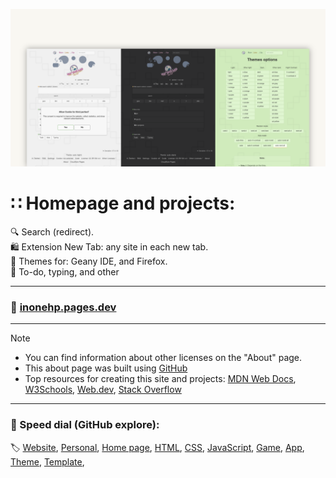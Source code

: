 <!-- README.md v.1.4.0 -->
  
![page with light and dark mode](/img/github-banner-settings.png)  
  
#  ∷ Homepage and projects:  
🔍 Search (redirect).  
🛍️ Extension New Tab: any site in each new tab.  
🎨 Themes for: Geany IDE, and Firefox.  
📝 To-do, typing, and other  
  
---
  
### 🔗 [inonehp.pages.dev](https://inonehp.pages.dev/)
  
---
  
> [!NOTE]
> - You can find information about other licenses on the "About" page.
> - This about page was built using [GitHub](https://github.com/) 
> - Top resources for creating this site and projects: [MDN Web Docs](https://developer.mozilla.org/), [W3Schools](https://www.w3schools.com/), [Web.dev](https://web.dev/), [Stack Overflow](https://stackoverflow.com/)
  
---
  
### 🚀 Speed dial (GitHub explore):  
🏷️ [Website](https://github.com/topics/website?s=updated),
[Personal](https://github.com/topics/personal?s=updated),
[Home page](https://github.com/topics/homepage?s=updated),
[HTML](https://github.com/topics/HTML?s=updated),
[CSS](https://github.com/topics/css?s=updated),
[JavaScript](https://github.com/topics/javascript?s=updated),
[Game](https://github.com/topics/game?s=updated),
[App](https://github.com/topics/app?s=updated),
[Theme](https://github.com/topics/theme?s=updated),
[Template](https://github.com/topics/template?s=updated),
  
  
<!--### Screenshots:  

![light theme](/img/screenshot.png)
![dark theme](/img/screenshot2.png)
![setting page with list of color themes](/img/screenshot3.png)
-->


